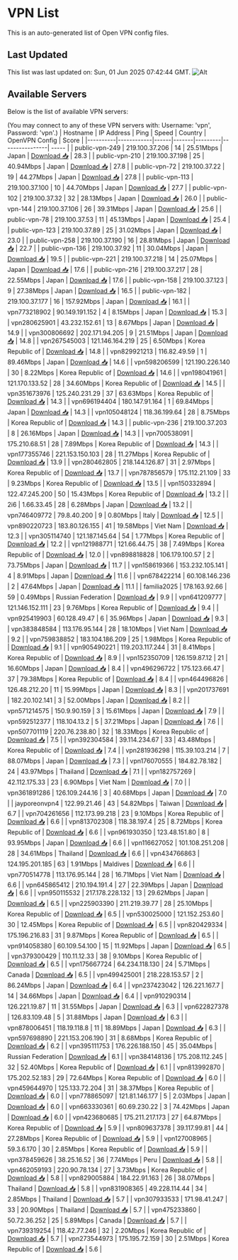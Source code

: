 # VPN List

This is an auto-generated list of Open VPN config files.

## Last Updated

This list was last updated on: Sun, 01 Jun 2025 07:42:44 GMT.
![Alt](https://repobeats.axiom.co/api/embed/186b98318ef1479477931607c1ad7d823f12451f.svg "Repobeats analytics image")

## Available Servers

Below is the list of available VPN servers:

(You may connect to any of these VPN servers with: Username: 'vpn', Password: 'vpn'.)
| Hostname | IP Address | Ping | Speed | Country | OpenVPN Config | Score |
|----------|------------|------|-------|---------|----------------| ----- |
| public-vpn-249 | 219.100.37.206 | 14 | 25.51Mbps | Japan | [Download 📥](./configs/server_0_JP.ovpn) | 28.3 |
| public-vpn-210 | 219.100.37.198 | 25 | 40.94Mbps | Japan | [Download 📥](./configs/server_1_JP.ovpn) | 27.8 |
| public-vpn-72 | 219.100.37.22 | 19 | 44.27Mbps | Japan | [Download 📥](./configs/server_2_JP.ovpn) | 27.8 |
| public-vpn-113 | 219.100.37.100 | 10 | 44.70Mbps | Japan | [Download 📥](./configs/server_3_JP.ovpn) | 27.7 |
| public-vpn-102 | 219.100.37.32 | 32 | 28.13Mbps | Japan | [Download 📥](./configs/server_4_JP.ovpn) | 26.0 |
| public-vpn-144 | 219.100.37.106 | 26 | 39.31Mbps | Japan | [Download 📥](./configs/server_5_JP.ovpn) | 25.6 |
| public-vpn-78 | 219.100.37.53 | 11 | 45.13Mbps | Japan | [Download 📥](./configs/server_6_JP.ovpn) | 25.4 |
| public-vpn-123 | 219.100.37.89 | 25 | 31.02Mbps | Japan | [Download 📥](./configs/server_7_JP.ovpn) | 23.0 |
| public-vpn-258 | 219.100.37.190 | 16 | 28.81Mbps | Japan | [Download 📥](./configs/server_8_JP.ovpn) | 22.7 |
| public-vpn-136 | 219.100.37.92 | 11 | 30.04Mbps | Japan | [Download 📥](./configs/server_9_JP.ovpn) | 19.5 |
| public-vpn-221 | 219.100.37.218 | 14 | 25.07Mbps | Japan | [Download 📥](./configs/server_10_JP.ovpn) | 17.6 |
| public-vpn-216 | 219.100.37.217 | 28 | 22.55Mbps | Japan | [Download 📥](./configs/server_11_JP.ovpn) | 17.6 |
| public-vpn-158 | 219.100.37.123 | 9 | 27.38Mbps | Japan | [Download 📥](./configs/server_12_JP.ovpn) | 16.5 |
| public-vpn-182 | 219.100.37.177 | 16 | 157.92Mbps | Japan | [Download 📥](./configs/server_13_JP.ovpn) | 16.1 |
| vpn773218902 | 90.149.191.152 | 4 | 8.15Mbps | Japan | [Download 📥](./configs/server_14_JP.ovpn) | 15.3 |
| vpn280625901 | 43.232.152.61 | 13 | 8.67Mbps | Japan | [Download 📥](./configs/server_15_JP.ovpn) | 14.9 |
| vpn300806692 | 202.171.94.205 | 9 | 21.51Mbps | Japan | [Download 📥](./configs/server_16_JP.ovpn) | 14.8 |
| vpn267545003 | 121.146.164.219 | 25 | 6.50Mbps | Korea Republic of | [Download 📥](./configs/server_17_KR.ovpn) | 14.8 |
| vpn829921213 | 116.82.49.59 | 1 | 89.46Mbps | Japan | [Download 📥](./configs/server_18_JP.ovpn) | 14.6 |
| vpn598206599 | 121.190.226.140 | 30 | 8.22Mbps | Korea Republic of | [Download 📥](./configs/server_19_KR.ovpn) | 14.6 |
| vpn198041961 | 121.170.133.52 | 28 | 34.60Mbps | Korea Republic of | [Download 📥](./configs/server_20_KR.ovpn) | 14.5 |
| vpn351673976 | 125.240.231.29 | 37 | 63.63Mbps | Korea Republic of | [Download 📥](./configs/server_21_KR.ovpn) | 14.3 |
| vpn696194404 | 180.147.91.164 | 1 | 69.84Mbps | Japan | [Download 📥](./configs/server_22_JP.ovpn) | 14.3 |
| vpn105048124 | 118.36.199.64 | 28 | 8.75Mbps | Korea Republic of | [Download 📥](./configs/server_23_KR.ovpn) | 14.3 |
| public-vpn-236 | 219.100.37.203 | 8 | 26.16Mbps | Japan | [Download 📥](./configs/server_24_JP.ovpn) | 14.3 |
| vpn700538091 | 175.210.68.51 | 28 | 7.89Mbps | Korea Republic of | [Download 📥](./configs/server_25_KR.ovpn) | 14.3 |
| vpn177355746 | 221.153.150.103 | 28 | 11.27Mbps | Korea Republic of | [Download 📥](./configs/server_26_KR.ovpn) | 13.9 |
| vpn280462805 | 218.144.126.87 | 31 | 2.97Mbps | Korea Republic of | [Download 📥](./configs/server_27_KR.ovpn) | 13.7 |
| vpn787856579 | 175.112.21.109 | 33 | 9.23Mbps | Korea Republic of | [Download 📥](./configs/server_28_KR.ovpn) | 13.5 |
| vpn150332894 | 122.47.245.200 | 50 | 15.43Mbps | Korea Republic of | [Download 📥](./configs/server_29_KR.ovpn) | 13.2 |
| 2i6 | 1.66.33.45 | 28 | 6.28Mbps | Japan | [Download 📥](./configs/server_30_JP.ovpn) | 13.2 |
| vpn746409772 | 79.8.40.200 | 9 | 0.80Mbps | Italy | [Download 📥](./configs/server_31_IT.ovpn) | 12.5 |
| vpn890220723 | 183.80.126.155 | 41 | 19.58Mbps | Viet Nam | [Download 📥](./configs/server_32_VN.ovpn) | 12.3 |
| vpn305114740 | 121.187.145.64 | 54 | 1.77Mbps | Korea Republic of | [Download 📥](./configs/server_33_KR.ovpn) | 12.2 |
| vpn121988771 | 121.66.44.75 | 38 | 7.49Mbps | Korea Republic of | [Download 📥](./configs/server_34_KR.ovpn) | 12.0 |
| vpn898818828 | 106.179.100.57 | 2 | 73.75Mbps | Japan | [Download 📥](./configs/server_35_JP.ovpn) | 11.7 |
| vpn158619366 | 153.232.105.141 | 4 | 8.91Mbps | Japan | [Download 📥](./configs/server_36_JP.ovpn) | 11.6 |
| vpn678422214 | 60.108.146.236 | 2 | 47.64Mbps | Japan | [Download 📥](./configs/server_37_JP.ovpn) | 11.1 |
| familia2025 | 178.163.92.66 | 59 | 0.49Mbps | Russian Federation | [Download 📥](./configs/server_38_RU.ovpn) | 9.9 |
| vpn641209777 | 121.146.152.111 | 23 | 9.76Mbps | Korea Republic of | [Download 📥](./configs/server_39_KR.ovpn) | 9.4 |
| vpn925419903 | 60.128.49.47 | 6 | 35.96Mbps | Japan | [Download 📥](./configs/server_40_JP.ovpn) | 9.3 |
| vpn383848584 | 113.176.95.144 | 28 | 18.10Mbps | Viet Nam | [Download 📥](./configs/server_41_VN.ovpn) | 9.2 |
| vpn759838852 | 183.104.186.209 | 25 | 1.98Mbps | Korea Republic of | [Download 📥](./configs/server_42_KR.ovpn) | 9.1 |
| vpn905490221 | 119.203.117.244 | 31 | 8.41Mbps | Korea Republic of | [Download 📥](./configs/server_43_KR.ovpn) | 8.9 |
| vpn152350709 | 126.159.87.12 | 21 | 16.60Mbps | Japan | [Download 📥](./configs/server_44_JP.ovpn) | 8.4 |
| vpn496296722 | 175.123.66.47 | 37 | 79.38Mbps | Korea Republic of | [Download 📥](./configs/server_45_KR.ovpn) | 8.4 |
| vpn464496826 | 126.48.212.20 | 11 | 15.99Mbps | Japan | [Download 📥](./configs/server_46_JP.ovpn) | 8.3 |
| vpn201737691 | 182.20.102.141 | 3 | 52.00Mbps | Japan | [Download 📥](./configs/server_47_JP.ovpn) | 8.2 |
| vpn571214575 | 150.9.90.159 | 3 | 15.61Mbps | Japan | [Download 📥](./configs/server_48_JP.ovpn) | 7.9 |
| vpn592512377 | 118.104.13.2 | 5 | 37.21Mbps | Japan | [Download 📥](./configs/server_49_JP.ovpn) | 7.6 |
| vpn507701119 | 220.76.238.80 | 32 | 18.33Mbps | Korea Republic of | [Download 📥](./configs/server_50_KR.ovpn) | 7.5 |
| vpn392304584 | 39.114.234.67 | 33 | 43.48Mbps | Korea Republic of | [Download 📥](./configs/server_51_KR.ovpn) | 7.4 |
| vpn281936298 | 115.39.103.214 | 7 | 88.07Mbps | Japan | [Download 📥](./configs/server_52_JP.ovpn) | 7.3 |
| vpn176070555 | 184.82.78.182 | 24 | 43.97Mbps | Thailand | [Download 📥](./configs/server_53_TH.ovpn) | 7.1 |
| vpn182757269 | 42.112.175.33 | 23 | 6.90Mbps | Viet Nam | [Download 📥](./configs/server_54_VN.ovpn) | 7.0 |
| vpn361891286 | 126.109.244.16 | 3 | 40.68Mbps | Japan | [Download 📥](./configs/server_55_JP.ovpn) | 7.0 |
| jayporeonvpn4 | 122.99.21.46 | 43 | 54.82Mbps | Taiwan | [Download 📥](./configs/server_56_TW.ovpn) | 6.7 |
| vpn704261656 | 112.173.99.218 | 23 | 9.10Mbps | Korea Republic of | [Download 📥](./configs/server_57_KR.ovpn) | 6.6 |
| vpn813702308 | 118.38.197.4 | 25 | 8.72Mbps | Korea Republic of | [Download 📥](./configs/server_58_KR.ovpn) | 6.6 |
| vpn961930350 | 123.48.151.80 | 8 | 93.95Mbps | Japan | [Download 📥](./configs/server_59_JP.ovpn) | 6.6 |
| vpn116627052 | 101.108.251.208 | 28 | 34.61Mbps | Thailand | [Download 📥](./configs/server_60_TH.ovpn) | 6.6 |
| vpn434766863 | 124.195.201.185 | 63 | 1.91Mbps | Maldives | [Download 📥](./configs/server_61_MV.ovpn) | 6.6 |
| vpn770514778 | 113.176.95.144 | 28 | 16.71Mbps | Viet Nam | [Download 📥](./configs/server_62_VN.ovpn) | 6.6 |
| vpn645865412 | 210.194.191.4 | 27 | 22.39Mbps | Japan | [Download 📥](./configs/server_63_JP.ovpn) | 6.6 |
| vpn950115532 | 217.178.228.132 | 13 | 29.62Mbps | Japan | [Download 📥](./configs/server_64_JP.ovpn) | 6.5 |
| vpn225903390 | 211.219.39.77 | 28 | 25.10Mbps | Korea Republic of | [Download 📥](./configs/server_65_KR.ovpn) | 6.5 |
| vpn530025000 | 121.152.253.60 | 30 | 12.45Mbps | Korea Republic of | [Download 📥](./configs/server_66_KR.ovpn) | 6.5 |
| vpn820429334 | 175.196.216.83 | 31 | 9.87Mbps | Korea Republic of | [Download 📥](./configs/server_67_KR.ovpn) | 6.5 |
| vpn914058380 | 60.109.54.100 | 15 | 11.92Mbps | Japan | [Download 📥](./configs/server_68_JP.ovpn) | 6.5 |
| vpn379300429 | 110.11.12.33 | 38 | 9.10Mbps | Korea Republic of | [Download 📥](./configs/server_69_KR.ovpn) | 6.5 |
| vpn175667724 | 64.234.118.130 | 24 | 5.71Mbps | Canada | [Download 📥](./configs/server_70_CA.ovpn) | 6.5 |
| vpn499425001 | 218.228.153.57 | 2 | 86.24Mbps | Japan | [Download 📥](./configs/server_71_JP.ovpn) | 6.4 |
| vpn237423042 | 126.221.167.7 | 14 | 34.66Mbps | Japan | [Download 📥](./configs/server_72_JP.ovpn) | 6.4 |
| vpn910290314 | 126.221.19.87 | 11 | 31.55Mbps | Japan | [Download 📥](./configs/server_73_JP.ovpn) | 6.3 |
| vpn622827378 | 126.83.109.48 | 5 | 31.88Mbps | Japan | [Download 📥](./configs/server_74_JP.ovpn) | 6.3 |
| vpn878006451 | 118.19.118.8 | 11 | 18.89Mbps | Japan | [Download 📥](./configs/server_75_JP.ovpn) | 6.3 |
| vpn597698890 | 221.153.206.190 | 31 | 8.68Mbps | Korea Republic of | [Download 📥](./configs/server_76_KR.ovpn) | 6.2 |
| vpn395111753 | 176.226.188.150 | 45 | 35.04Mbps | Russian Federation | [Download 📥](./configs/server_77_RU.ovpn) | 6.1 |
| vpn384148136 | 175.208.112.245 | 32 | 52.40Mbps | Korea Republic of | [Download 📥](./configs/server_78_KR.ovpn) | 6.1 |
| vpn813992870 | 175.202.52.183 | 29 | 72.64Mbps | Korea Republic of | [Download 📥](./configs/server_79_KR.ovpn) | 6.0 |
| vpn459644970 | 125.133.72.204 | 31 | 38.37Mbps | Korea Republic of | [Download 📥](./configs/server_80_KR.ovpn) | 6.0 |
| vpn778865097 | 121.81.146.177 | 5 | 2.03Mbps | Japan | [Download 📥](./configs/server_81_JP.ovpn) | 6.0 |
| vpn663330361 | 60.69.230.22 | 3 | 74.42Mbps | Japan | [Download 📥](./configs/server_82_JP.ovpn) | 6.0 |
| vpn423680685 | 175.211.217.173 | 27 | 64.87Mbps | Korea Republic of | [Download 📥](./configs/server_83_KR.ovpn) | 5.9 |
| vpn809637378 | 39.117.99.81 | 44 | 27.28Mbps | Korea Republic of | [Download 📥](./configs/server_84_KR.ovpn) | 5.9 |
| vpn127008965 | 59.3.6.170 | 30 | 2.85Mbps | Korea Republic of | [Download 📥](./configs/server_85_KR.ovpn) | 5.9 |
| vpn378459626 | 38.25.16.52 | 36 | 7.74Mbps | Peru | [Download 📥](./configs/server_86_PE.ovpn) | 5.8 |
| vpn462059193 | 220.90.78.134 | 27 | 3.73Mbps | Korea Republic of | [Download 📥](./configs/server_87_KR.ovpn) | 5.8 |
| vpn829005884 | 184.22.91.163 | 26 | 38.07Mbps | Thailand | [Download 📥](./configs/server_88_TH.ovpn) | 5.8 |
| vpn831908365 | 49.228.114.44 | 34 | 2.85Mbps | Thailand | [Download 📥](./configs/server_89_TH.ovpn) | 5.7 |
| vpn307933533 | 171.98.41.247 | 33 | 20.90Mbps | Thailand | [Download 📥](./configs/server_90_TH.ovpn) | 5.7 |
| vpn475233860 | 50.72.36.252 | 25 | 5.89Mbps | Canada | [Download 📥](./configs/server_91_CA.ovpn) | 5.7 |
| vpn739319254 | 118.42.77.246 | 32 | 2.20Mbps | Korea Republic of | [Download 📥](./configs/server_92_KR.ovpn) | 5.7 |
| vpn273544973 | 175.195.72.159 | 30 | 2.51Mbps | Korea Republic of | [Download 📥](./configs/server_93_KR.ovpn) | 5.6 |
